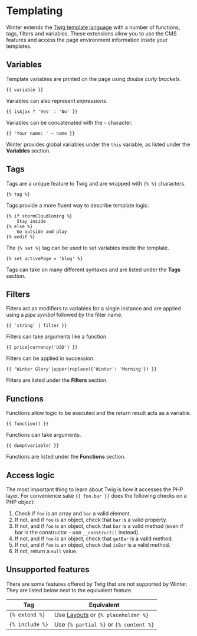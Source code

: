 # Templating

Winter extends the [Twig template language](https://twig.symfony.com/doc/2.x/) with a number of functions, tags, filters and variables. These extensions allow you to use the CMS features and access the page environment information inside your templates.

## Variables

Template variables are printed on the page using *double curly brackets*.

```twig
{{ variable }}
```

Variables can also represent *expressions*.

```twig
{{ isAjax ? 'Yes' : 'No' }}
```

Variables can be concatenated with the `~` character.

```twig
{{ 'Your name: ' ~ name }}
```

Winter provides global variables under the `this` variable, as listed under the **Variables** section.

## Tags

Tags are a unique feature to Twig and are wrapped with `{% %}` characters.

```twig
{% tag %}
```

Tags provide a more fluent way to describe template logic.

```twig
{% if stormCloudComing %}
    Stay inside
{% else %}
    Go outside and play
{% endif %}
```

The `{% set %}` tag can be used to set variables inside the template.

```twig
{% set activePage = 'blog' %}
```

Tags can take on many different syntaxes and are listed under the **Tags** section.

## Filters

Filters act as modifiers to variables for a single instance and are applied using a *pipe symbol* followed by the filter name.

```twig
{{ 'string' | filter }}
```

Filters can take arguments like a function.

```twig
{{ price|currency('USD') }}
```

Filters can be applied in succession.

```twig
{{ 'Winter Glory'|upper|replace({'Winter': 'Morning'}) }}
```

Filters are listed under the **Filters** section.

## Functions

Functions allow logic to be executed and the return result acts as a variable.

```twig
{{ function() }}
```

Functions can take arguments.

```twig
{{ dump(variable) }}
```

Functions are listed under the **Functions** section.

## Access logic

The most important thing to learn about Twig is how it accesses the PHP layer. For convenience sake `{{ foo.bar }}` does the following checks on a PHP object:

1. Check if `foo` is an array and `bar` a valid element.
1. If not, and if `foo` is an object, check that `bar` is a valid property.
1. If not, and if `foo` is an object, check that `bar` is a valid method (even if bar is the constructor - use `__construct()` instead).
1. If not, and if `foo` is an object, check that `getBar` is a valid method.
1. If not, and if `foo` is an object, check that `isBar` is a valid method.
1. If not, return a `null` value.

## Unsupported features

There are some features offered by Twig that are not supported by Winter. They are listed below next to the equivalent feature.

Tag | Equivalent
------------- | -------------
`{% extend %}` | Use [Layouts](../cms/layouts) or `{% placeholder %}`
`{% include %}` | Use `{% partial %}` or `{% content %}`
